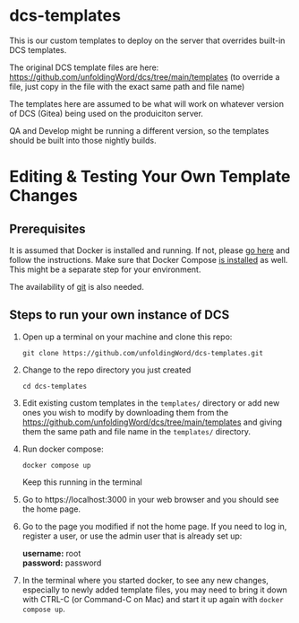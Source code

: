 # dcs-templates
This is our custom templates to deploy on the server that overrides built-in DCS templates.

The original DCS template files are here: https://github.com/unfoldingWord/dcs/tree/main/templates
(to override a file, just copy in the file with the exact same path and file name)

The templates here are assumed to be what will work on whatever version of DCS (Gitea) being used on the produiciton server. 

QA and Develop might be running a different version, so the templates should be built into those nightly builds.

# Editing & Testing Your Own Template Changes

## Prerequisites
It is assumed that Docker is installed and running. If not, please [go here](https://www.docker.com/get-started/) and follow the instructions.
Make sure that Docker Compose [is installed](https://docs.docker.com/compose/install/) as well. This might be a separate step for your environment. 

The availability of [git](https://git-scm.com/download) is also needed. 

## Steps to run your own instance of DCS

1. Open up a terminal on your machine and clone this repo:

    ```
    git clone https://github.com/unfoldingWord/dcs-templates.git
    ```

2. Change to the repo directory you just created

    ```
    cd dcs-templates
    ```

3. Edit existing custom templates in the `templates/` directory or add new ones you wish to modify by downloading them from the https://github.com/unfoldingWord/dcs/tree/main/templates and giving them the same path and file name in the `templates/` directory.

4. Run docker compose:

    ```
    docker compose up
    ```

    Keep this running in the terminal

5. Go to https://localhost:3000 in your web browser and you should see the home page.

6. Go to the page you modified if not the home page. If you need to log in, register a user, or use the admin user that is already set up:

    **username:** root \
    **password:** password

7. In the terminal where you started docker, to see any new changes, especially to newly added template files, you may need to bring it down with CTRL-C (or Command-C on Mac) and start it up again with `docker compose up`.

